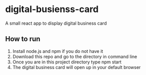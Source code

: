# digital-busienss-card
A small react app to display digital business card

## How to run
1. Install node.js and npm if you do not have it
2. Download this repo and go to the directory in command line
3. Once you are in this project directory type npm start
4. The digital business card will open up in your default browser
